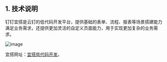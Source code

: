 ## 1. 技术说明
钉钉宜搭是云钉的低代码开发平台，提供基础的表单、流程、报表等场景搭建能力满足业务需求，还提供更加灵活的自定义页面能力，用于实现更加复杂的业务需求。

![image](https://github.com/flower0wine/interview/assets/98141596/be203c1d-20b5-4ceb-a5f7-60290310e65e)


宜搭网址：[宜搭低代码开发](https://developers.aliwork.com/)。

